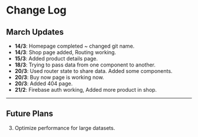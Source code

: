 # Change Log

## March Updates
- **14/3**: Homepage completed ~ changed git name.
- **14/3**: Shop page added, Routing working.
- **15/3**: Added product details page.
- **18/3**: Trying to pass data from one component to another.
- **20/3**: Used router state to share data. Added some components.
- **20/3**: Buy now page is working now.
- **20/3**: Added 404 page.
- **21/2**: Firebase auth working, Added more product in shop.

---

## Future Plans
3. Optimize performance for large datasets.